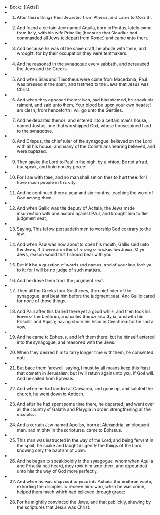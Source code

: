 - Book:: [[Acts]]
- 1. After these things Paul departed from Athens, and came to Corinth;
- 2. And found a certain Jew named Aquila, born in Pontus, lately come from Italy, with his wife Priscilla; (because that Claudius had commanded all Jews to depart from Rome:) and came unto them.
- 3. And because he was of the same craft, he abode with them, and wrought: for by their occupation they were tentmakers.
- 4. And he reasoned in the synagogue every sabbath, and persuaded the Jews and the Greeks.
- 5. And when Silas and Timotheus were come from Macedonia, Paul was pressed in the spirit, and testified to the Jews that Jesus was Christ.
- 6. And when they opposed themselves, and blasphemed, he shook his raiment, and said unto them, Your blood be upon your own heads; I am clean; from henceforth I will go unto the Gentiles.
- 7. And he departed thence, and entered into a certain man's house, named Justus, one that worshipped God, whose house joined hard to the synagogue.
- 8. And Crispus, the chief ruler of the synagogue, believed on the Lord with all his house; and many of the Corinthians hearing believed, and were baptized.
- 9. Then spake the Lord to Paul in the night by a vision, Be not afraid, but speak, and hold not thy peace:
- 10. For I am with thee, and no man shall set on thee to hurt thee: for I have much people in this city.
- 11. And he continued there a year and six months, teaching the word of God among them.
- 12. And when Gallio was the deputy of Achaia, the Jews made insurrection with one accord against Paul, and brought him to the judgment seat,
- 13. Saying, This fellow persuadeth men to worship God contrary to the law.
- 14. And when Paul was now about to open his mouth, Gallio said unto the Jews, If it were a matter of wrong or wicked lewdness, O ye Jews, reason would that I should bear with you:
- 15. But if it be a question of words and names, and of your law, look ye to it; for I will be no judge of such matters.
- 16. And he drave them from the judgment seat.
- 17. Then all the Greeks took Sosthenes, the chief ruler of the synagogue, and beat him before the judgment seat. And Gallio cared for none of those things.
- 18. And Paul after this tarried there yet a good while, and then took his leave of the brethren, and sailed thence into Syria, and with him Priscilla and Aquila; having shorn his head in Cenchrea: for he had a vow.
- 19. And he came to Ephesus, and left them there: but he himself entered into the synagogue, and reasoned with the Jews.
- 20. When they desired him to tarry longer time with them, he consented not;
- 21. But bade them farewell, saying, I must by all means keep this feast that cometh in Jerusalem: but I will return again unto you, if God will. And he sailed from Ephesus.
- 22. And when he had landed at Caesarea, and gone up, and saluted the church, he went down to Antioch.
- 23. And after he had spent some time there, he departed, and went over all the country of Galatia and Phrygia in order, strengthening all the disciples.
- 24. And a certain Jew named Apollos, born at Alexandria, an eloquent man, and mighty in the scriptures, came to Ephesus.
- 25. This man was instructed in the way of the Lord; and being fervent in the spirit, he spake and taught diligently the things of the Lord, knowing only the baptism of John.
- 26. And he began to speak boldly in the synagogue: whom when Aquila and Priscilla had heard, they took him unto them, and expounded unto him the way of God more perfectly.
- 27. And when he was disposed to pass into Achaia, the brethren wrote, exhorting the disciples to receive him: who, when he was come, helped them much which had believed through grace:
- 28. For he mightily convinced the Jews, and that publickly, shewing by the scriptures that Jesus was Christ.

